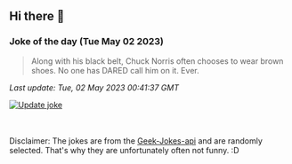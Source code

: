 ## Hi there 👋

### Joke of the day (Tue May 02 2023)
<!-- joke -->
>Along with his black belt, Chuck Norris often chooses to wear brown shoes. No one has DARED call him on it. Ever.
<!-- /joke -->

*Last update: Tue, 02 May 2023 00:41:37 GMT*

[![Update joke](https://github.com/nclskfm/nclskfm/actions/workflows/joke.yml/badge.svg)](https://github.com/nclskfm/nclskfm/actions/workflows/joke.yml)

<br><br>
Disclaimer: The jokes are from the [Geek-Jokes-api](https://github.com/sameerkumar18/geek-joke-api) and are randomly selected. That's why they are unfortunately often not funny. :D
